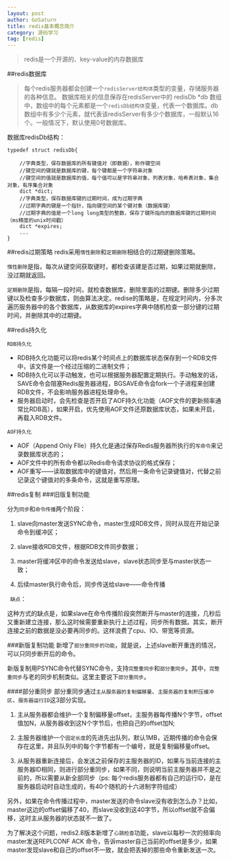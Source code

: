 ```yaml
---
layout: post
author: GoSaturn
title: redis基本概念简介
category: 源码学习
tag: [redis]
---
```


>redis是一个开源的、key-value的内存数据库

##redis数据库
>每个redis服务器都会创建一个`redisServer结构体`类型的变量，存储服务器的各种信息。
>数据库相关的信息保存在redisServer中的 redisDb *db 数组中，数组中的每个元素都是一个`redisDb结构体`变量，代表一个数据库。db数组中有多少个元素，就代表该redisServer有多少个数据库，一般默认16个。一般情况下，默认使用0号数据库。

数据库redisDb结构：
```
typedef struct redisDb{
	
	//字典类型，保存数据库的所有键值对（即数据），称作键空间
	//键空间的键就是数据库的键，每个键都是一个字符串对象
	//键空间的值就是数据库的值，每个值可以是字符串对象，列表对象，哈希表对象，集合对象，有序集合对象
	dict *dict;
	//字典类型，保存数据库键的过期时间，成为过期字典
	//过期字典的键是一个指针，指向键空间的某个键对象（数据库键）
	//过期字典的值是一个long long类型的整数，保存了键所指向的数据库键的过期时间（ms精度的unix时间戳）
	dict *expires;
	...
}
```


##redis过期策略
redis采用`惰性删除`和`定期删除`相结合的过期键删除策略。

`惰性删除`是指，每次从键空间获取键时，都检查该建是否过期，如果过期就删除，没过期就返回。

`定期删除`是指，每隔一段时间，就检查数据库，删除里面的过期键。删除多少过期键以及检查多少数据库，则由算法决定。redise的策略是，在规定时间内，分多次遍历服务器中的各个数据库，从数据库的expires字典中随机检查一部分键的过期时间，并删除其中的过期键。

##redis持久化

`RDB持久化`

 - RDB持久化功能可以将redis某个时间点上的数据库状态保存到一个RDB文件中，该文件是一个经过压缩的二进制文件；
 - RDB持久化可以手动触发，也可以根据服务器配置定期执行。手动触发的话，SAVE命令会阻塞Redis服务器进程，BGSAVE命令会fork一个子进程来创建RDB文件，不会影响服务器进程处理命令。
 - 服务器启动时，会先检查是否开启了AOF持久化功能（AOF文件的更新频率通常比RDB高），如果开启，优先使用AOF文件还原数据库状态，如果未开启，再载入RDB文件。

`AOF持久化`

 - AOF（Append Only FIle）持久化是通过保存Redis服务器所执行的`写命令`来记录数据库状态的；
 - AOF文件中的所有命令都以Redis命令请求协议的格式保存；
 - AOF重写——读取数据库中的键值对，然后用一条命令记录键值对，代替之前记录这个键值对的多条命令，这就是重写原理。

##redis复制
###旧版复制功能

分为`同步`和`命令传播`两个阶段：

 1.  slave向master发送SYNC命令，master生成RDB文件，同时从现在开始记录命令到缓冲区；

 2.  slave接收RDB文件，根据RDB文件同步数据；

 3.  master将缓冲区中的命令发送给slave，slave状态同步至与master状态一致；

 4. 后续master执行命令后，同步传送给slave——命令传播

` 缺点`：

 这种方式的缺点是，如果slave在命令传播阶段突然断开与master的连接，几秒后又重新建立连接，那么这时候需要重新执行上述过程，同步所有数据。其实，断开连接之前的数据是没必要再同步的。这样浪费了cpu、IO、带宽等资源。

###新版复制功能
新增了`部分重同步的功能`，就是说，上述slave断开重连的情况，可以只同步断开后的命令。

新版复制用PSYNC命令代替SYNC命令，支持`完整重同步`和`部分重同步`。其中，`完整重同步`与老的同步机制类似。这里主要说下`部分重同步`。

####部分重同步
部分重同步通过`主从服务器的复制偏移量`、`主服务器的复制积压缓冲区`、`服务器运行ID`这3部分实现。

 1. 主从服务器都会维护一个复制偏移量offset，主服务器每传播N个字节，offset值加N，从服务器收到这N个字节后，也把自己的offset加N;

 2. 主服务器维护一个`固定长度`的先进先出队列，默认1MB，近期传播的命令会保存在这里，并且队列中的每个字节都有一个编号，就是复制偏移量offset。

 3. 从服务器重新连接后，会发送之前保存的主服务器的ID，如果与当前连接的主服务器ID相同，则进行部分重同步，如果不同，则说明当前主服务器并不是之前的，所以需要从新全部同步（ps: 每个redis服务器都有自己的运行ID，是在服务器启动时自动生成的，有40个随机的十六进制字符组成）

另外，如果在命令传播过程中，master发送的命令slave没有收到怎么办？比如，master这边的offset偏移了40，而slave没收到这40字节，所以offset就不会偏移，这时主从服务器的状态就不一致了。

为了解决这个问题，redis2.8版本新增了`心跳检查`功能，slave以每秒一次的频率向master发送REPLCONF ACK 命令，告诉master自己当前的offset是多少，如果master发现slave和自己的offset不一致，就会把丢掉的那些命令重新发送一次。

